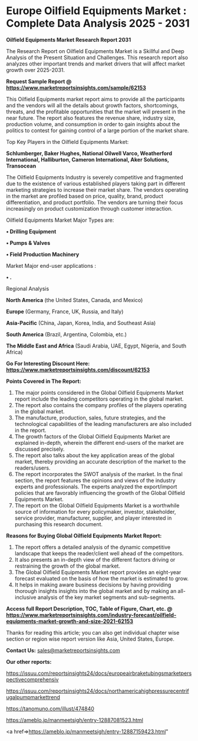 # Europe Oilfield Equipments Market : Complete Data Analysis 2025 - 2031

<strong>Oilfield Equipments Market Research Report 2031</strong>

The Research Report on Oilfield Equipments Market is a Skillful and Deep Analysis of the Present Situation and Challenges. This research report also analyzes other important trends and market drivers that will affect market growth over 2025-2031.

<strong>Request Sample Report @ <a href=https://www.marketreportsinsights.com/sample/62153>https://www.marketreportsinsights.com/sample/62153</a></strong>

This Oilfield Equipments market report aims to provide all the participants and the vendors will all the details about growth factors, shortcomings, threats, and the profitable opportunities that the market will present in the near future. The report also features the revenue share, industry size, production volume, and consumption in order to gain insights about the politics to contest for gaining control of a large portion of the market share.

Top Key Players in the Oilfield Equipments Market:

<strong>Schlumberger, Baker Hughes, National Oilwell Varco, Weatherford International, Halliburton, Cameron International, Aker Solutions, Transocean</strong>

The Oilfield Equipments Industry is severely competitive and fragmented due to the existence of various established players taking part in different marketing strategies to increase their market share. The vendors operating in the market are profiled based on price, quality, brand, product differentiation, and product portfolio. The vendors are turning their focus increasingly on product customization through customer interaction.

Oilfield Equipments Market Major Types are:

<strong>• Drilling Equipment

• Pumps & Valves

• Field Production Machinery</strong>

Market Major end-user applications :

<strong>• .</strong>

Regional Analysis

</u><strong><b>North America</b></strong> (the United States, Canada, and Mexico)

<strong><b>Europe </b></strong>(Germany, France, UK, Russia, and Italy)

<strong><b>Asia-Pacific</b></strong> (China, Japan, Korea, India, and Southeast Asia)

<strong><b>South America</b></strong> (Brazil, Argentina, Colombia, etc.)

<strong><b>The Middle East and Africa</b></strong> (Saudi Arabia, UAE, Egypt, Nigeria, and South Africa)

<strong>Go For Interesting Discount Here: <a href=https://www.marketreportsinsights.com/discount/62153>https://www.marketreportsinsights.com/discount/62153</a></strong>

<strong>Points Covered in The Report:</strong>
<ol>
  <li>The major points considered in the Global Oilfield Equipments Market report include the leading competitors operating in the global market.</li>
  <li>The report also contains the company profiles of the players operating in the global market.</li>
  <li>The manufacture, production, sales, future strategies, and the technological capabilities of the leading manufacturers are also included in the report.</li>
  <li>The growth factors of the Global Oilfield Equipments Market are explained in-depth, wherein the different end-users of the market are discussed precisely.</li>
  <li>The report also talks about the key application areas of the global market, thereby providing an accurate description of the market to the readers/users.</li>
  <li>The report incorporates the SWOT analysis of the market. In the final section, the report features the opinions and views of the industry experts and professionals. The experts analyzed the export/import policies that are favorably influencing the growth of the Global Oilfield Equipments Market.</li>
  <li>The report on the Global Oilfield Equipments Market is a worthwhile source of information for every policymaker, investor, stakeholder, service provider, manufacturer, supplier, and player interested in purchasing this research document.</li>
</ol>
<strong>Reasons for Buying Global Oilfield Equipments Market Report:</strong>

<ol>
  <li>The report offers a detailed analysis of the dynamic competitive landscape that keeps the reader/client well ahead of the competitors.</li>
  <li>It also presents an in-depth view of the different factors driving or restraining the growth of the global market.</li>
  <li>The Global Oilfield Equipments Market report provides an eight-year forecast evaluated on the basis of how the market is estimated to grow.</li>
  <li>It helps in making aware business decisions by having providing thorough insights insights into the global market and by making an all-inclusive analysis of the key market segments and sub-segments.</li>
</ol>
<strong>Access full Report Description, TOC, Table of Figure, Chart, etc. @ <a href=https://www.marketreportsinsights.com/industry-forecast/oilfield-equipments-market-growth-and-size-2021-62153>https://www.marketreportsinsights.com/industry-forecast/oilfield-equipments-market-growth-and-size-2021-62153</a></strong>


Thanks for reading this article; you can also get individual chapter wise section or region wise report version like Asia, United States, Europe.

<strong>Contact Us:</strong>
sales@marketreportsinsights.com

<strong>Our other reports:</strong>

<a href=https://issuu.com/reportsinsights24/docs/europeairbraketubingsmarketperspectivecomprehensiv>https://issuu.com/reportsinsights24/docs/europeairbraketubingsmarketperspectivecomprehensiv</a>

<a href=https://issuu.com/reportsinsights24/docs/northamericahighpressurecentrifugalpumpmarkettrend>https://issuu.com/reportsinsights24/docs/northamericahighpressurecentrifugalpumpmarkettrend</a>

<a href=https://tanomuno.com/illust/474840>https://tanomuno.com/illust/474840</a>

<a href=https://ameblo.jp/manmeetsigh/entry-12887081523.html>https://ameblo.jp/manmeetsigh/entry-12887081523.html</a>

<a href=>https://ameblo.jp/manmeetsigh/entry-12887159423.html</a>"
